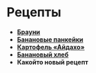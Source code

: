 # Рецепты

- [**Брауни**](brownie.md)
- [**Банановые панкейки**](bananovie-pankejki.md)
- [**Картофель «Айдахо»**](kartofel-ajdaho.md)
- [**Банановый хлеб**](bananovyy-hleb.md)
- **Какойто новый рецепт**